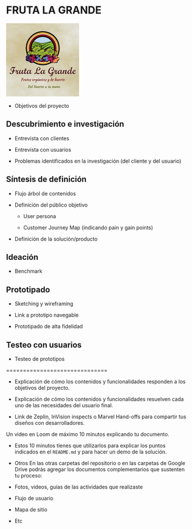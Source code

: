 # FRUTA LA GRANDE

![Logo](img/logo.png)

* Objetivos del proyecto

## **Descubrimiento e investigación** 

* Entrevista con clientes

* Entrevista con usuarios

* Problemas identificados en la investigación (del cliente y del usuario)

## **Síntesis de definición**

* Flujo árbol de contenidos 

* Definición del público objetivo

    * User persona

    * Customer Journey Map (indicando pain y gain points)

* Definición de la solución/producto

## **Ideación**

* Benchmark

## **Prototipado**

* Sketching y wireframing

* Link a prototipo navegable 

* Prototipado de alta fidelidad

## **Testeo con usuarios**

* Testeo de prototipos

==============================

* Explicación de cómo los contenidos y funcionalidades responden a los objetivos
  del proyecto. 

* Explicación de cómo los contenidos y funcionalidades resuelven cada uno de las
  necesidades del usuario final.

* Link de Zeplin, InVision inspects o Marvel Hand-offs para compartir tus
  diseños con desarrolladores.

Un video en Loom de máximo 10 minutos explicando tu documento.
* Estos 10 minutos tienes que utilizarlos para explicar los puntos indicados en
  el `README.md` y para hacer un demo de la solución.

* Otros 
En las otras carpetas del repositorio o en las carpetas de Google Drive podrás
agregar los documentos complementarios que sustenten tu proceso:

* Fotos, videos, guías de las actividades que realizaste
* Flujo de usuario
* Mapa de sitio
* Etc